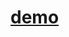 # [demo](http://htmlpreview.github.io/?https://github.com/moT01/javascript30/blob/master/drumkit/index.html)
